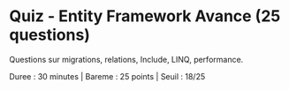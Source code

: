 # Quiz - Entity Framework Avance (25 questions)

Questions sur migrations, relations, Include, LINQ, performance.

Duree : 30 minutes | Bareme : 25 points | Seuil : 18/25

